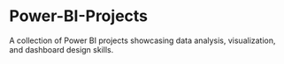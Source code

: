 # Power-BI-Projects
A collection of Power BI projects showcasing data analysis, visualization, and dashboard design skills.
